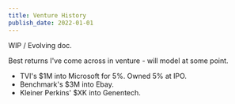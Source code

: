 ```yaml
---
title: Venture History
publish_date: 2022-01-01
---
```


WIP / Evolving doc. 

Best returns I've come across in venture - will model at some point. 

- TVI's $1M into Microsoft for 5%. Owned 5% at IPO. 
- Benchmark's $3M into Ebay.
- Kleiner Perkins' $XK into Genentech.  

